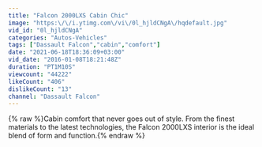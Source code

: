 ```yaml
---
title: "Falcon 2000LXS Cabin Chic"
image: "https:\/\/i.ytimg.com\/vi\/0l_hjldCNgA\/hqdefault.jpg"
vid_id: "0l_hjldCNgA"
categories: "Autos-Vehicles"
tags: ["Dassault Falcon","cabin","comfort"]
date: "2021-06-18T18:36:09+03:00"
vid_date: "2016-01-08T18:21:48Z"
duration: "PT1M10S"
viewcount: "44222"
likeCount: "406"
dislikeCount: "13"
channel: "Dassault Falcon"
---
```

{% raw %}Cabin comfort that never goes out of style. From the finest materials to the latest technologies, the Falcon 2000LXS interior is the ideal blend of form and function.{% endraw %}
